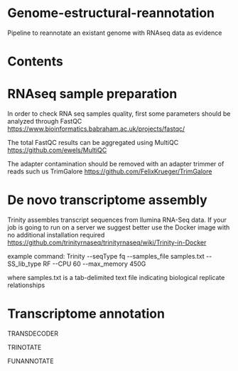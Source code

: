 # Genome-estructural-reannotation
Pipeline to reannotate an existant genome with RNAseq data as evidence

# Contents
# RNAseq sample preparation

In order to check RNA seq samples quality, first some parameters should be analyzed through FastQC
https://www.bioinformatics.babraham.ac.uk/projects/fastqc/

The total FastQC results can be aggregated using MultiQC
https://github.com/ewels/MultiQC

The adapter contamination should be removed with an adapter trimmer of reads such us TrimGalore
https://github.com/FelixKrueger/TrimGalore

# De novo transcriptome assembly
Trinity assembles transcript sequences from llumina RNA-Seq data. If your job is going to run on a server we suggest better use the Docker image with no additional installation required
https://github.com/trinityrnaseq/trinityrnaseq/wiki/Trinity-in-Docker

example command: 
Trinity --seqType fq --samples_file samples.txt --SS_lib_type RF --CPU 60 --max_memory 450G

where samples.txt is a tab-delimited text file indicating biological replicate relationships

# Transcriptome annotation




TRANSDECODER

TRINOTATE

FUNANNOTATE
